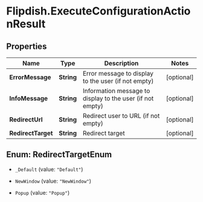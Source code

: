 # Flipdish.ExecuteConfigurationActionResult

## Properties
Name | Type | Description | Notes
------------ | ------------- | ------------- | -------------
**ErrorMessage** | **String** | Error message to display to the user (if not empty) | [optional] 
**InfoMessage** | **String** | Information message to display to the user (if not empty) | [optional] 
**RedirectUrl** | **String** | Redirect user to URL (if not empty) | [optional] 
**RedirectTarget** | **String** | Redirect target | [optional] 


<a name="RedirectTargetEnum"></a>
## Enum: RedirectTargetEnum


* `_Default` (value: `"Default"`)

* `NewWindow` (value: `"NewWindow"`)

* `Popup` (value: `"Popup"`)




